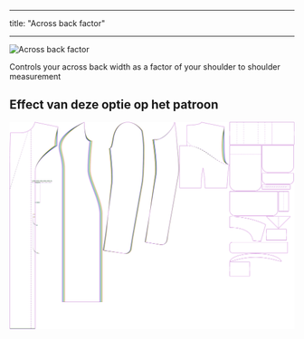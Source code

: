 - - -
title: "Across back factor"
- - -

![Across back factor](./acrossbackfactor.svg)

Controls your across back width as a factor of your shoulder to shoulder measurement

## Effect van deze optie op het patroon

![This image shows the effect of this option by superimposing several variants that have a different value for this option](carlita_acrossbackfactor_sample.svg "Effect of this option on the pattern")
